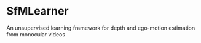# SfMLearner
An unsupervised learning framework for depth and ego-motion estimation from monocular videos
